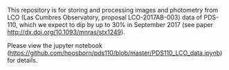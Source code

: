 This repository is for storing and processing images and photometry from LCO (Las Cumbres Observatory, proposal LCO-2017AB-003) data of PDS-110, which we expect to dip by up to 30% in September 2017 (see paper http://dx.doi.org/10.1093/mnras/stx1249).

Please view the jupyter notebook (https://github.com/hposborn/pds110/blob/master/PDS110_LCO_data.ipynb) for details.
